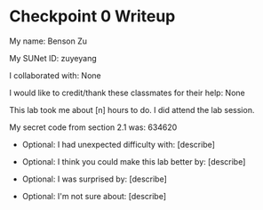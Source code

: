 Checkpoint 0 Writeup
====================

My name: Benson Zu

My SUNet ID: zuyeyang

I collaborated with: None

I would like to credit/thank these classmates for their help: None

This lab took me about [n] hours to do. I did attend the lab session.

My secret code from section 2.1 was: 634620

- Optional: I had unexpected difficulty with: [describe]

- Optional: I think you could make this lab better by: [describe]

- Optional: I was surprised by: [describe]

- Optional: I'm not sure about: [describe]
